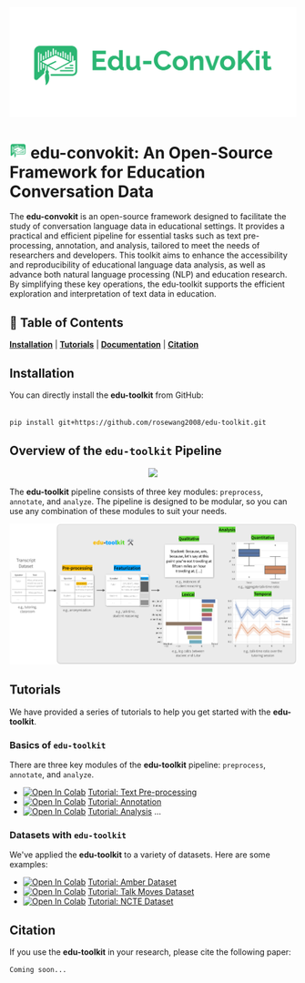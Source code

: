 
![image](assets/full_logo.png)
<h1><img src="assets/logo.png" height="30" /> edu-convokit: An Open-Source Framework for Education Conversation Data </h1>

The **edu-convokit** is an open-source framework designed to facilitate the study of conversation language data in educational settings.
It provides a practical and efficient pipeline for essential tasks such as text pre-processing, annotation, and analysis, tailored to meet the needs of researchers and developers.
This toolkit aims to enhance the accessibility and reproducibility of educational language data analysis, as well as advance both natural language processing (NLP) and education research.
By simplifying these key operations, the edu-toolkit supports the efficient exploration and interpretation of text data in education.

## 📖 Table of Contents
[**Installation**](#installation) | [**Tutorials**](#tutorials) | [**Documentation**](https://edu-toolkit.readthedocs.io/en/latest/) | [**Citation**](#citation)

## Installation

<!-- New user registration is down -- so we'll have to wait on this for now
You can install the **edu-toolkit** using `pip`:

```bash
pip install edu-toolkit
``` -->

You can directly install the **edu-toolkit** from GitHub:

```bash

pip install git+https://github.com/rosewang2008/edu-toolkit.git

```

## Overview of the `edu-toolkit` Pipeline

<p align="center">
  <img src="assets/overview.png" width="600"/>
</p>


The **edu-toolkit** pipeline consists of three key modules: `preprocess`, `annotate`, and `analyze`.
The pipeline is designed to be modular, so you can use any combination of these modules to suit your needs.

<!-- Image -->
<p align="center">
  <img src="assets/main_figure.png"/>
</p>

## Tutorials

We have provided a series of tutorials to help you get started with the **edu-toolkit**.

### Basics of `edu-toolkit`

There are three key modules of the **edu-toolkit** pipeline: `preprocess`, `annotate`, and `analyze`.

* [![Open In Colab](https://colab.research.google.com/assets/colab-badge.svg)][textcolab] [Tutorial: Text Pre-processing][textcolab]
* [![Open In Colab](https://colab.research.google.com/assets/colab-badge.svg)][annotationcolab] [Tutorial: Annotation][annotationcolab]
* [![Open In Colab](https://colab.research.google.com/assets/colab-badge.svg)][analyzecolab] [Tutorial: Analysis][analyzecolab]
...

### Datasets with `edu-toolkit`

We've applied the **edu-toolkit** to a variety of datasets. Here are some examples:
* [![Open In Colab](https://colab.research.google.com/assets/colab-badge.svg)][ambercolab] [Tutorial: Amber Dataset][ambercolab]
* [![Open In Colab](https://colab.research.google.com/assets/colab-badge.svg)][talkmovescolab] [Tutorial: Talk Moves Dataset][talkmovescolab]
* [![Open In Colab](https://colab.research.google.com/assets/colab-badge.svg)][nctecolab] [Tutorial: NCTE Dataset][nctecolab]

## Citation

If you use the **edu-toolkit** in your research, please cite the following paper:

```
Coming soon...
```

[textcolab]: https://colab.research.google.com/drive/1a-EwYwkNYHSNcNThNTXe6DNpsis0bpQK
[annotationcolab]: https://colab.research.google.com/drive/1rBwEctFtmQowZHxralH2OGT5uV0zRIQw 
[analyzecolab]: https://colab.research.google.com/drive/1xfrq5Ka3FZH7t9l87u4sa_oMlmMvuTfe 
[ambercolab]: https://colab.research.google.com/drive/1Q3anUPcemMils4cz2gwEwDdKCjEdm6T9 
[talkmovescolab]: https://colab.research.google.com/drive/1qt_S3GjxIwXk6ONztbYAHeX8WHy1uxDd 
[nctecolab]: https://colab.research.google.com/drive/1k3fn6uY4QRMtPUZN6hpMd6o-0g7fYotg 
